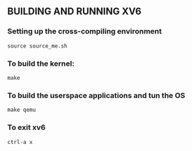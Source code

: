 

## BUILDING AND RUNNING XV6

### Setting up the cross-compiling environment
```
source source_me.sh
```

### To build the kernel:
```
make
```

### To build the userspace applications and tun the OS
```
make qemu
```

### To exit xv6
```
ctrl-a x
```


